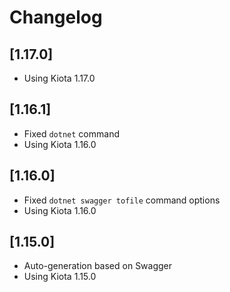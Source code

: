 # Changelog

## [1.17.0]
- Using Kiota 1.17.0

## [1.16.1]
- Fixed `dotnet` command
- Using Kiota 1.16.0

## [1.16.0]
- Fixed `dotnet swagger tofile` command options
- Using Kiota 1.16.0

## [1.15.0]
- Auto-generation based on Swagger
- Using Kiota 1.15.0
